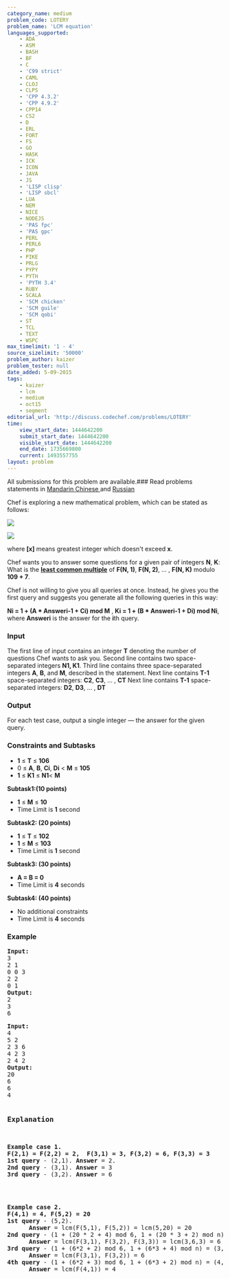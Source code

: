 ```yaml
---
category_name: medium
problem_code: LOTERY
problem_name: 'LCM equation'
languages_supported:
    - ADA
    - ASM
    - BASH
    - BF
    - C
    - 'C99 strict'
    - CAML
    - CLOJ
    - CLPS
    - 'CPP 4.3.2'
    - 'CPP 4.9.2'
    - CPP14
    - CS2
    - D
    - ERL
    - FORT
    - FS
    - GO
    - HASK
    - ICK
    - ICON
    - JAVA
    - JS
    - 'LISP clisp'
    - 'LISP sbcl'
    - LUA
    - NEM
    - NICE
    - NODEJS
    - 'PAS fpc'
    - 'PAS gpc'
    - PERL
    - PERL6
    - PHP
    - PIKE
    - PRLG
    - PYPY
    - PYTH
    - 'PYTH 3.4'
    - RUBY
    - SCALA
    - 'SCM chicken'
    - 'SCM guile'
    - 'SCM qobi'
    - ST
    - TCL
    - TEXT
    - WSPC
max_timelimit: '1 - 4'
source_sizelimit: '50000'
problem_author: kaizer
problem_tester: null
date_added: 5-09-2015
tags:
    - kaizer
    - lcm
    - medium
    - oct15
    - segment
editorial_url: 'http://discuss.codechef.com/problems/LOTERY'
time:
    view_start_date: 1444642200
    submit_start_date: 1444642200
    visible_start_date: 1444642200
    end_date: 1735669800
    current: 1493557755
layout: problem
---
```

All submissions for this problem are available.###  Read problems statements in [Mandarin Chinese ](http://www.codechef.com/download/translated/OCT15/mandarin/LOTERY.pdf) and [Russian](http://www.codechef.com/download/translated/OCT15/russian/LOTERY.pdf) 

Chef is exploring a new mathematical problem, which can be stated as follows:

![](http://mathurl.com/ok7rd4a.png)

![](http://mathurl.com/nz4fycw.png)

where **\[x\]** means greatest integer which doesn't exceed **x**.

Chef wants you to answer some questions for a given pair of integers **N**, **K**:
What is the [  **least common multiple**](https://en.wikipedia.org/wiki/Least_common_multiple) of **F(N, 1)**, **F(N, 2)**, ... , **F(N, K)** modulo **109 + 7**.

Chef is not willing to give you all queries at once. Instead, he gives you the first query and suggests you generate all the following queries in this way:

**Ni = 1 + (A \* Answeri-1 + Ci) mod M** ,
**Ki = 1 + (B \* Answeri-1 + Di) mod Ni**, 
where **Answeri** is the answer for the **i**th query.

### Input

The first line of input contains an integer **T** denoting the number of questions Chef wants to ask you. 
Second line contains two space-separated integers **N1, K1**.
Third line contains three space-separated integers **A**, **B**, and **M**, described in the statement.
Next line contains **T-1** space-separated integers: **C2**, **C3**, ... , **CT**
Next line contains **T-1** space-separated integers: **D2**, **D3**, ... , **DT**

### Output

For each test case, output a single integer — the answer for the given query.

### Constraints and Subtasks

- **1** ≤ **T** ≤ **106**
- 0 ≤ **A**, **B**, **Ci**, **Di** &lt; **M** ≤ **105**
- **1** ≤ **K1** ≤ **N1**&lt; **M**

**Subtask1:(10 points)**

- **1** ≤ **M** ≤ **10**
- Time Limit is **1** second

**Subtask2: (20 points)**

- **1** ≤ **T** ≤ **102**
- **1** ≤ **M** ≤ **103**
- Time Limit is **1** second

**Subtask3: (30 points)**

- **A = B = 0**
- Time Limit is **4** seconds

**Subtask4: (40 points)**

- No additional constraints
- Time Limit is **4** seconds

### Example

<pre><b>Input:</b>
<tt>3
2 1
0 0 3
2 2
0 1</tt>
<b>Output:</b>
<tt>2
3
6</tt>
</pre>
<pre><b>Input:</b>
<tt>4
5 2
2 3 6
4 2 3
2 4 2</tt>
<b>Output:</b>
<tt>20
6
6
4</tt>

<h3>Explanation</h3>
<p><b>Example case 1.</b> 
<b>F(2,1) = F(2,2) = 2,  F(3,1) = 3, F(3,2) = 6, F(3,3) = 3</b>
<b>1st query</b> - (2,1). <b>Answer</b> = 2.
<b>2nd query</b> - (3,1). <b>Answer</b> = 3
<b>3rd query</b> - (3,2). <b>Answer</b> = 6
</p>

<p><b>Example case 2.</b> 
<b>F(4,1) = 4, F(5,2) = 20</b>
<b>1st query</b> - (5,2). 
      <b>Answer</b> = lcm(F(5,1), F(5,2)) = lcm(5,20) = 20
<b>2nd query</b> - (1 + (20 * 2 + 4) mod 6, 1 + (20 * 3 + 2) mod n) = (3, 3). 
      <b>Answer</b> = lcm(F(3,1), F(3,2), F(3,3)) = lcm(3,6,3) = 6
<b>3rd query</b> - (1 + (6*2 + 2) mod 6, 1 + (6*3 + 4) mod n) = (3,2). 
      <b>Answer</b> = lcm(F(3,1), F(3,2)) = 6
<b>4th query</b> - (1 + (6*2 + 3) mod 6, 1 + (6*3 + 2) mod n) = (4,1).
      <b>Answer</b> = lcm(F(4,1)) = 4
</p>
</pre>